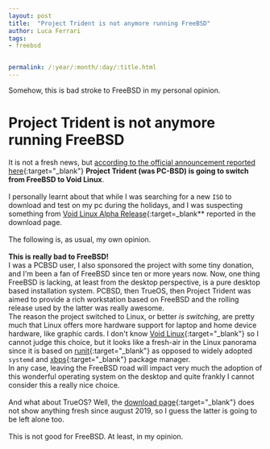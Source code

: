 ```yaml
---
layout: post
title:  "Project Trident is not anymore running FreeBSD"
author: Luca Ferrari
tags:
- freebsd


permalink: /:year/:month/:day/:title.html
---
```

Somehow, this is bad stroke to FreeBSD in my personal opinion.

# Project Trident is not anymore running FreeBSD

It is not a fresh news, but [according to the official announcement reported here](https://project-trident.org/post/os_migration/){:target="_blank"} **Project Trident (was PC-BSD) is going to switch from FreeBSD to Void Linux**.
<br/>
<br/>
I personally learnt about that while I was searching for a new `ISO` to download and test on my pc during the holidays, and I was suspecting something from [Void Linux Alpha Release](https://project-trident.org/download/){:target=_blank** reported in the download page.
<br/>
<br/>
The following is, as usual, my own opinion.
<br/>
<br/>
**This is really bad to FreeBSD!**
<br/>
I was a PCBSD user, I also sponsored the project with some tiny donation, and I'm been a fan of FreeBSD since ten or more years now. Now, one thing FreeBSD is lacking, at least from the desktop perspective, is a pure desktop based installation system. PCBSD, then TrueOS, then Project Trident was aimed to provide a rich workstation based on FreeBSD and the rolling release used by the latter was really awesome.
<br/>
The reason the project switched to Linux, or better *is switching*, are pretty much that Linux offers more hardware support for laptop and home device hardware, like graphic cards. I don't know [Void Linux](https://voidlinux.org/){:target="_blank"} so I cannot judge this choice, but it looks like a fresh-air in the Linux panorama since it is based on [runit](http://smarden.org/runit/){:target="_blank"} as opposed to widely adopted `systemd` and [xbps](https://github.com/void-linux/xbps){:target="_blank"} package manager.
<br/>
In any case, leaving the FreeBSD road will impact very much the adoption of this wonderful operating system on the desktop and quite frankly I cannot consider this a really nice choice.
<br/>
<br/>
And what about TrueOS? Well, the [download page](https://pkg.trueos.org/iso/unstable/){:target="_blank"} does not show anything fresh since august 2019, so I guess the latter is going to be left alone too.
<br/>
<br/>
This is not good for FreeBSD.
At least, in my opinion.
